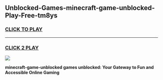 
## Unblocked-Games-minecraft-game-unblocked-Play-Free-tm8ys
<h3>
<a href="https://premium76.site?title=minecraft-game-unblocked&ref=18A1">CLICK TO PLAY</a></h3>
<hr>

<h3>
<a href="https://premium76.site?title=minecraft-game-unblocked&ref=18A1">CLICK 2 PLAY</a>
  
</h3>

<a href="https://premium76.site?title=minecraft-game-unblocked&ref=18A1"><img src="https://clearcache.store/games.png"></a>


**minecraft-game-unblocked games unblocked: Your Gateway to Fun and Accessible Online Gaming**
